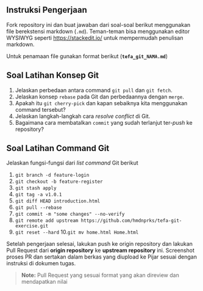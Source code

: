 
## Instruksi Pengerjaan
Fork repository ini dan buat jawaban dari soal-soal berikut menggunakan file berekstensi markdown (`.md`). Teman-teman bisa menggunakan editor WYSIWYG seperti https://stackedit.io/ untuk mempermudah penulisan markdown.

Untuk penamaan file gunakan format berikut (**`tefa_git_NAMA.md`**)

## Soal Latihan Konsep Git
1. Jelaskan perbedaan antara command `git pull` dan `git fetch`.
2. Jelaskan konsep `rebase` pada Git dan perbedaannya dengan `merge`.
3. Apakah itu `git cherry-pick` dan kapan sebaiknya kita menggunakan command tersebut?
4. Jelaskan langkah-langkah cara *resolve conflict* di Git.
5. Bagaimana cara membatalkan `commit` yang sudah terlanjut ter-*push* ke repository?

## Soal Latihan Command Git
Jelaskan fungsi-fungsi dari *list command* Git berikut
1. `git branch -d feature-login`
2. `git checkout -b feature-register`
3. `git stash apply`
4. `git tag -a v1.0.1`
5. `git diff HEAD introduction.html`
6. `git pull --rebase`
7. `git commit -m "some changes" --no-verify`
8. `git remote add upstream https://github.com/hmdnprks/tefa-git-exercise.git`
9. `git reset --hard`
10.`git mv home.html Home.html`

Setelah pengerjaan selesai, lakukan push ke origin repository dan lakukan Pull Request dari **origin repository** ke **upstream repository** ini. Screenshot proses PR dan sertakan dalam berkas yang diupload ke Pijar sesuai dengan instruksi di dokumen tugas.

> **Note:** Pull Request yang sesuai format yang akan direview dan mendapatkan nilai

